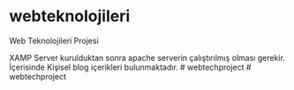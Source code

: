 # webteknolojileri
Web Teknolojileri Projesi


XAMP Server kurulduktan sonra apache serverin çalıştırılmış olması gerekir.
İçerisinde Kişisel blog içerikleri bulunmaktadır.
#   w e b t e c h p r o j e c t  
 #   w e b t e c h p r o j e c t  
 